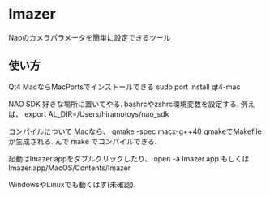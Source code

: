 Imazer
======
Naoのカメラパラメータを簡単に設定できるツール


使い方
-------------
Qt4
MacならMacPortsでインストールできる
	sudo port install qt4-mac

NAO SDK
好きな場所に置いてやる. bashrcやzshrc環境変数を設定する. 
例えば、
	export AL_DIR=/Users/hiramotoys/nao_sdk

コンパイルについて
Macなら、
	qmake -spec macx-g++40
qmakeでMakefileが生成される.
んで
	make
でコンパイルできる.

起動はImazer.appをダブルクリックしたり、
	open -a Imazer.app
もしくは
	Imazer.app/MacOS/Contents/Imazer

WindowsやLinuxでも動くはず(未確認).